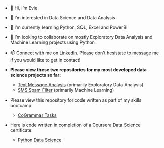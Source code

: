 - 👋 Hi, I’m Evie
- 👀 I’m interested in Data Science and Data Analysis
- 🌱 I’m currently learning Python, SQL, Excel and PowerBI
- 💞️ I’m looking to collaborate on mostly Exploratory Data Analysis and Machine Learning projects using Python
- 📫 Connect with me on [LinkedIn](https://www.linkedin.com/in/evie-england-031457172/). Please don't hesistate to message me if you would like to get in contact!

- **Please view these two repositories for my most developed data science projects so far:**
  - [Text Message Analysis](https://github.com/eviee3008/Text_Message_Analysis) (primarily Exploratory Data Analysis)
  - [SMS Spam Filter](https://github.com/eviee3008/SMS_Spam_filter) (primarily Machine Learning)

- Please view this repository for code written as part of my skills bootcamp:
  - [CoGrammar Tasks](https://github.com/eviee3008/CoGrammar-Tasks)
 
- Here is code written in completion of a Coursera Data Science certificate:
  - [Python Data Science](https://github.com/eviee3008/Python_Data_Science/tree/main)



<!---
eviee3008/eviee3008 is a ✨ special ✨ repository because its `README.md` (this file) appears on your GitHub profile.
You can click the Preview link to take a look at your changes.
--->
